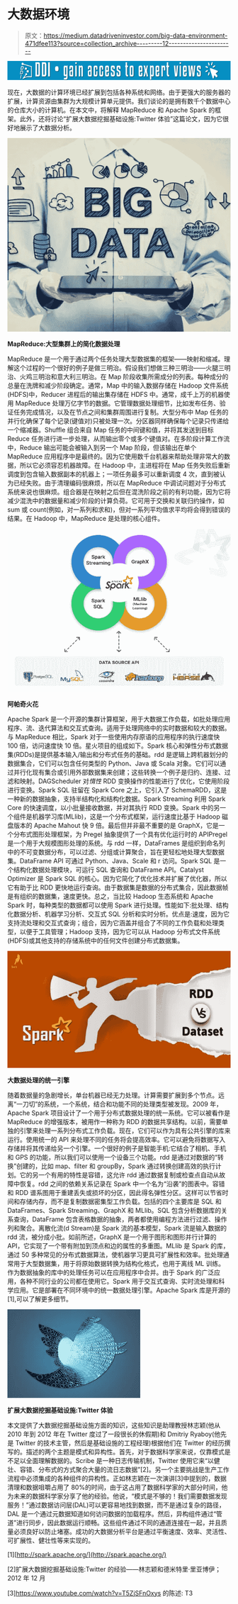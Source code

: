 # 大数据环境

> 原文：<https://medium.datadriveninvestor.com/big-data-environment-471dfee113?source=collection_archive---------12----------------------->

[![](img/d4ad9d914d8f2a4aa60f806d8f4865fb.png)](http://www.track.datadriveninvestor.com/1B9E)

现在，大数据的计算环境已经扩展到包括各种系统和网络。由于更强大的服务器的扩展，计算资源由集群为大规模计算单元提供。我们谈论的是拥有数千个数据中心的仓库大小的计算机。在本文中，将解释 MapReduce 和 Apache Spark 的框架。此外，还将讨论“扩展大数据挖掘基础设施:Twitter 体验”这篇论文，因为它很好地展示了大数据分析。

![](img/a86a79092fa814f9e6826faf6db21b01.png)

**MapReduce:大型集群上的简化数据处理**

MapReduce 是一个用于通过两个任务处理大型数据集的框架——映射和缩减。理解这个过程的一个很好的例子是做三明治。假设我们想做三种三明治——火腿三明治、火鸡三明治和意大利三明治。在 Map 阶段收集所需成分的列表。每种成分的总量在洗牌和减少阶段确定。通常，Map 中的输入数据存储在 Hadoop 文件系统(HDFS)中，Reducer 进程后的输出集存储在 HDFS 中。通常，成千上万的机器使用 MapReduce 处理万亿字节的数据。它管理数据处理细节，比如发布任务、验证任务完成情况，以及在节点之间和集群周围进行复制。大型分布中 Map 任务的并行化确保了每个记录(键值对)只被处理一次。分区器同样确保每个记录只传递给一个缩减器。Shuffle 组合来自 Map 任务的中间键和值，并将其发送到目标 Reduce 任务进行进一步处理，从而输出零个或多个键值对。在多阶段计算工作流中，Reduce 输出可能会被输入到另一个 Map 阶段，但该输出在单个 MapReduce 应用程序中是最终的。因为它使用数千台机器来帮助处理非常大的数据，所以它必须容忍机器故障。在 Hadoop 中，主进程将在 Map 任务失败后重新调度到包含输入数据副本的机器上；一项任务最多可以重新调度 4 次，直到被认为已经失败。由于清理编码很麻烦，所以在 MapReduce 中调试问题对于分布式系统来说也很麻烦。组合器是在映射之后但在混洗阶段之前的有利功能，因为它将减少混洗中的数据量和减少阶段的计算负荷。它可用于交换和关联归约操作，如 sum 或 count(例如，对一系列和求和)，但对一系列平均值求平均将会得到错误的结果。在 Hadoop 中，MapReduce 是处理的核心组件。

![](img/0e26f748f635c64d48cd4b810569996c.png)

**阿帕奇火花**

Apache Spark 是一个开源的集群计算框架，用于大数据工作负载，如批处理应用程序、流、迭代算法和交互式查询。适用于处理网络中的实时数据和较大的数据。与 MapReduce 相比，Spark 对于一些使用内存原语的应用程序的执行速度快 100 倍，访问速度快 10 倍。星火项目的组成如下。Spark 核心和弹性分布式数据集(RDDs)是提供基本输入/输出和分布式任务的基础。rdd 是逻辑上跨机器划分的数据集合，它们可以包含任何类型的 Python、Java 或 Scala 对象。它们可以通过并行化现有集合或引用外部数据集来创建；这些转换一个例子是归约、连接、过滤和映射。DAGScheduler 对*惰性* RDD 变换操作的性能进行了优化，它使用阶段进行变换。Spark SQL 驻留在 Spark Core 之上，它引入了 SchemaRDD，这是一种新的数据抽象，支持半结构化和结构化数据。Spark Streaming 利用 Spark Core 的快速调度，以小批量接收数据，并对其执行 RDD 变换。Spark 中的另一个组件是机器学习库(MLlib)，这是一个分布式框架，运行速度比基于 Hadoop 磁盘版本的 Apache Mahout 快 9 倍。最后但并非最不重要的是 GraphX，它是一个分布式图形处理框架，为 Pregel 抽象提供了一个具有优化运行时的 APIPregel 是一个用于大规模图形处理的系统。与 rdd 一样，DataFrames 是组织到命名列中的不可变数据分布，可以过滤、分组或计算聚合，旨在更轻松地处理大型数据集。DataFrame API 可通过 Python、Java、Scale 和 r 访问。Spark SQL 是一个结构化数据处理模块，可运行 SQL 查询和 DataFrame API。Catalyst Optimizer 是 Spark SQL 的核心。因为它简化了优化技术并扩展了优化器，所以它有助于比 RDD 更快地运行查询。由于数据集是数据的分布式集合，因此数据帧是有组织的数据集，速度更快。总之，当比较 Hadoop 生态系统和 Apache Spark 时，每种类型的数据都可以使用 Spark 进行处理。性能如下:批处理、结构化数据分析、机器学习分析、交互式 SQL 分析和实时分析。优点是:速度，因为它支持流处理和交互式查询；组合，因为它涵盖并组合了不同的工作负载和处理类型，以便于工具管理；Hadoop 支持，因为它可以从 Hadoop 分布式文件系统(HDFS)或其他支持的存储系统中的任何文件创建分布式数据集。

![](img/76145ac5b6ebce6f706756dca01922b3.png)

**大数据处理的统一引擎**

随着数据量的急剧增长，单台机器已经无力处理。计算需要扩展到多个节点。远离“一刀切”的系统，一个系统，结合和功能不同的处理类型被发现。2009 年，Apache Spark 项目设计了一个用于分布式数据处理的统一系统。它可以被看作是 MapReduce 的增强版本，被用作一种称为 RDD 的数据共享结构。以前，需要单独的引擎来处理一系列分布式工作负载。现在，它们可以作为具有公共引擎的库来运行。使用统一的 API 来处理不同的任务将会提高效率。它可以避免将数据写入存储并将其传递给另一个引擎。一个很好的例子是智能手机:它结合了相机、手机和 GPS 的功能，所以我们可以使用一个设备三个功能。rdd 是通过对数据的“转换”创建的，比如 map、filter 和 groupBy，Spark 通过转换创建高效的执行计划。它的另一个有用的特性是容错，这允许 rdd 通过数据复制或检查点自动从故障中恢复。rdd 之间的依赖关系记录在 Spark 中一个名为“沿袭”的图表中。容错和 RDD 谱系图用于重建丢失或损坏的分区，因此得名弹性分区。这样可以节省时间和存储内存，而不是复制数据密集型工作负载。包括的四个主要库是 SQL 和 DataFrames、Spark Streaming、GraphX 和 MLlib。SQL 包含分析数据库的关系查询，DataFrame 包含表格数据的抽象，两者都使用编程方法进行过滤、操作列和聚合。离散化流(d Stream)是 Spark 流的基本模型，Spark 流是输入数据的 rdd 流，被分成小批。如前所述，GraphX 是一个用于图形和图形并行计算的 API，它实现了一个带有附加到顶点和边的属性的多重图。MLlib 是 Spark 的库，通过 50 多种常见的分布式数据算法，使机器学习更具可扩展性和效率。批处理通常用于大型数据集，用于将原始数据转换为结构化格式，也用于离线 ML 训练。作为数据抽象的库中的处理任务可以在应用程序中合并。由于 Spark 的广泛应用，各种不同行业的公司都在使用它。Spark 用于交互式查询、实时流处理和科学应用。它是部署在不同环境中的统一数据处理引擎。Apache Spark 库是开源的[1],可以了解更多细节。

![](img/52b883e899f181cf171656520967e613.png)

**扩展大数据挖掘基础设施:Twitter 体验**

本文提供了大数据挖掘基础设施方面的知识，这些知识是助理教授林志颖(他从 2010 年到 2012 年在 Twitter 度过了一段很长的休假期)和 Dmitriy Ryaboy(他先是 Twitter 的技术主管，然后是基础设施的工程经理)根据他们在 Twitter 的经历撰写的。描述的两个主题是模式和异构性。首先，对于数据科学家来说，仅靠模式是不足以全面理解数据的。Scribe 是一种日志传输机制，Twitter 使用它来“以健壮、容错、分布式的方式聚合大量的流日志数据”[2]。另一个主要挑战是生产工作流程中必须集成的各种组件的异构性。正如林志颖在一次演讲[3]中提到的，数据清理和数据咀嚼占用了 80%的时间，由于这占用了数据科学家的大部分时间，他为未来的数据科学家分享了他的经验。他说，“模式是不够的！我们需要数据发现服务！”通过数据访问层(DAL)可以更容易地找到数据，而不是通过复杂的路径，DAL 是一个通过元数据知道如何访问数据的加载程序。然后，异构组件通过“管道”进行同步，因此数据运行顺畅。这些组件通过不同的通道连接在一起，并且质量必须良好以防止堵塞。成功的大数据分析平台是通过平衡速度、效率、灵活性、可扩展性、健壮性等来实现的。

[1][http://spark.apache.org/](http://spark.apache.org/)

[2]扩展大数据挖掘基础设施:Twitter 的经验——林志颖和德米特里·里亚博伊；2012 年 12 月

[3]https://www.youtube.com/watch?v=T5ZjSFnOxys 的陈述:
T3